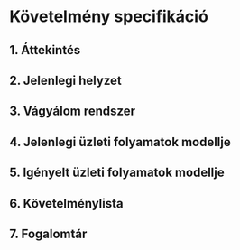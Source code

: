 # Követelmény specifikáció
## 1. Áttekintés


## 2. Jelenlegi helyzet


## 3. Vágyálom rendszer


## 4. Jelenlegi üzleti folyamatok modellje


## 5. Igényelt üzleti folyamatok modellje


## 6. Követelménylista


## 7. Fogalomtár

